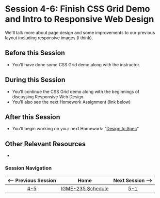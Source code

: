 # Session 4-6: Finish CSS Grid Demo and Intro to Responsive Web Design

We'll talk more about page design and some improvements to our previous layout including responsive images (I think).

## Before this Session
- You'll have done some CSS Grid demo along with the instructor.

## During this Session
- You'll continue the CSS Grid demo along with the beginnings of discussing Responsive Web Design.
- You'll also see the next Homework Assignment (link below)

## After this Session
- You'll begin working on your next Homework: "[Design to Spec](https://github.com/tonethar/IGME-235-Shared/blob/master/hw/designtospec.md)"

## Other Relevant Resources
- 

### Session Navigation

| <-- Previous Session |               Home                  | Next Session --> |
|:--------------------:|:-----------------------------------:|:----------------:|
|  [4-5](4-5.md)       | [IGME-235 Schedule](../schedule.md) |   [5-1](5-1.md)  |
